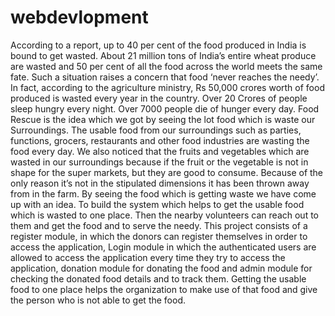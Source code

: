 # webdevlopment
According to a report, up to 40 per cent of the food produced in India is bound to get wasted. About 21 million tons of India’s entire wheat produce are wasted and 50 per cent of all the food across the world meets the same fate. Such a situation raises a concern that food ‘never reaches the needy’. In fact, according to the agriculture ministry, Rs 50,000 crores worth of food produced is wasted every year in the country. Over 20 Crores of people sleep hungry every night. Over 7000 people die of hunger every day.  Food Rescue is the idea which we got by seeing the lot food which is waste our Surroundings. The usable food from our surroundings such as parties, functions, grocers, restaurants and other food industries are wasting the food every day. We also noticed that the fruits and vegetables which are wasted in our surroundings because if the fruit or the vegetable is not in shape for the super markets, but they are good to consume. Because of the only reason it’s not in the stipulated dimensions it has been thrown away from in the farm.  By seeing the food which is getting waste we have come up with an idea. To build the system which helps to get the usable food which is wasted to one place. Then the nearby volunteers can reach out to them and get the food and to serve the needy.  This project consists of a register module, in which the donors can register themselves in order to access the application, Login module in which the authenticated users are allowed to access the application every time they try to access the application, donation module for donating the food and admin module for checking the donated food details and to track them.  Getting the usable food to one place helps the organization to make use of that food and give the person who is not able to get the food. 
